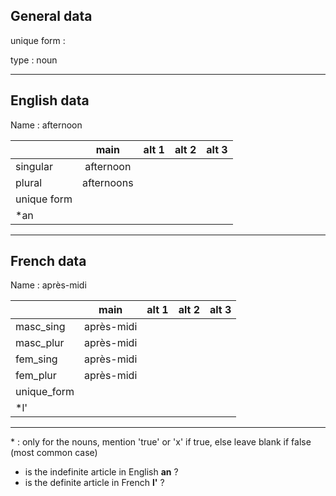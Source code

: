 ## General data

unique form :

type : noun

---

## English data

Name : afternoon

|             |    main    | alt 1 | alt 2 | alt 3 |
| :---------- | :--------: | :---: | :---: | ----- |
| singular    | afternoon  |       |       |       |
| plural      | afternoons |       |       |       |
| unique form |            |       |       |       |
| \*an        |            |       |       |       |

---

## French data

Name : après-midi

|             |    main    | alt 1 | alt 2 | alt 3 |
| :---------- | :--------: | :---: | :---: | :---: |
| masc_sing   | après-midi |       |       |       |
| masc_plur   | après-midi |       |       |       |
| fem_sing    | après-midi |       |       |       |
| fem_plur    | après-midi |       |       |       |
| unique_form |            |       |       |       |
| \*l'        |            |       |       |       |

---

\* : only for the nouns, mention 'true' or 'x' if true, else leave blank if false (most common case)

- is the indefinite article in English **an** ?
- is the definite article in French **l'** ?

